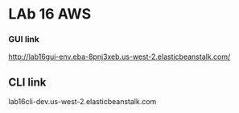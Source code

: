 # LAb 16 AWS

### GUI link
http://lab16gui-env.eba-8pnj3xeb.us-west-2.elasticbeanstalk.com/

## CLI link 
lab16cli-dev.us-west-2.elasticbeanstalk.com

